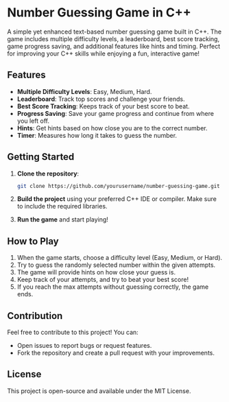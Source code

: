 # Number Guessing Game in C++

A simple yet enhanced text-based number guessing game built in C++. The game includes multiple difficulty levels, a leaderboard, best score tracking, game progress saving, and additional features like hints and timing. Perfect for improving your C++ skills while enjoying a fun, interactive game!

## Features

- **Multiple Difficulty Levels**: Easy, Medium, Hard.
- **Leaderboard**: Track top scores and challenge your friends.
- **Best Score Tracking**: Keeps track of your best score to beat.
- **Progress Saving**: Save your game progress and continue from where you left off.
- **Hints**: Get hints based on how close you are to the correct number.
- **Timer**: Measures how long it takes to guess the number.

## Getting Started

1. **Clone the repository**:
   ```bash
   git clone https://github.com/yourusername/number-guessing-game.git
   ```

2. **Build the project** using your preferred C++ IDE or compiler. Make sure to include the required libraries.

3. **Run the game** and start playing!

## How to Play

1. When the game starts, choose a difficulty level (Easy, Medium, or Hard).
2. Try to guess the randomly selected number within the given attempts.
3. The game will provide hints on how close your guess is.
4. Keep track of your attempts, and try to beat your best score!
5. If you reach the max attempts without guessing correctly, the game ends.

## Contribution

Feel free to contribute to this project! You can:

- Open issues to report bugs or request features.
- Fork the repository and create a pull request with your improvements.

## License

This project is open-source and available under the MIT License.
